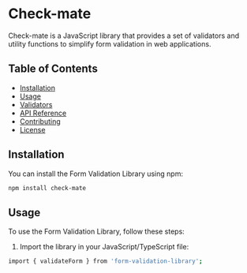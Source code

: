 # Check-mate

Check-mate is a JavaScript library that provides a set of validators and utility functions to simplify form validation in web applications.

## Table of Contents

- [Installation](#installation)
- [Usage](#usage)
- [Validators](#validators)
- [API Reference](#api-reference)
- [Contributing](#contributing)
- [License](#license)

## Installation

You can install the Form Validation Library using npm:

```bash
npm install check-mate
```

## Usage

To use the Form Validation Library, follow these steps:

1. Import the library in your JavaScript/TypeScript file:

```bash
import { validateForm } from 'form-validation-library';
```
